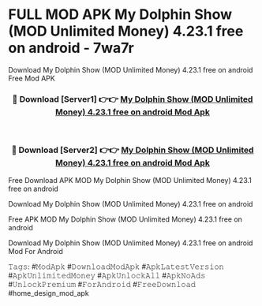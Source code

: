 # FULL MOD APK My Dolphin Show (MOD Unlimited Money) 4.23.1 free on android - 7wa7r
Download My Dolphin Show (MOD Unlimited Money) 4.23.1 free on android Free Mod APK

<div align="center">
<h3>🔴 Download [Server1] 👉👉 <a href="https://apk-comot.site?title=My_Dolphin_Show_(MOD_Unlimited_Money)_4.23.1_free_on_android">My Dolphin Show (MOD Unlimited Money) 4.23.1 free on android Mod Apk</a></h3><br>

<h3>🔴 Download [Server2] 👉👉 <a href="https://apk-comot.site?title=My_Dolphin_Show_(MOD_Unlimited_Money)_4.23.1_free_on_android">My Dolphin Show (MOD Unlimited Money) 4.23.1 free on android Mod Apk</a></h3>
</div>


Free Download APK MOD My Dolphin Show (MOD Unlimited Money) 4.23.1 free on android

Download My Dolphin Show (MOD Unlimited Money) 4.23.1 free on android 

Free APK MOD My Dolphin Show (MOD Unlimited Money) 4.23.1 free on android 

Download My Dolphin Show (MOD Unlimited Money) 4.23.1 free on android Mod For Android

𝚃𝚊𝚐𝚜: #𝙼𝚘𝚍𝙰𝚙𝚔 #𝙳𝚘𝚠𝚗𝚕𝚘𝚊𝚍𝙼𝚘𝚍𝙰𝚙𝚔 #𝙰𝚙𝚔𝙻𝚊𝚝𝚎𝚜𝚝𝚅𝚎𝚛𝚜𝚒𝚘𝚗 #𝙰𝚙𝚔𝚄𝚗𝚕𝚒𝚖𝚒𝚝𝚎𝚍𝙼𝚘𝚗𝚎𝚢 #𝙰𝚙𝚔𝚄𝚗𝚕𝚘𝚌𝚔𝙰𝚕𝚕 #𝙰𝚙𝚔𝙽𝚘𝙰𝚍𝚜 #𝚄𝚗𝚕𝚘𝚌𝚔𝙿𝚛𝚎𝚖𝚒𝚞𝚖 #𝙵𝚘𝚛𝙰𝚗𝚍𝚛𝚘𝚒𝚍 #𝙵𝚛𝚎𝚎𝙳𝚘𝚠𝚗𝚕𝚘𝚊𝚍 #home_design_mod_apk